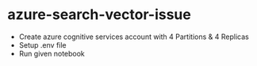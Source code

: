 # azure-search-vector-issue

- Create azure cognitive services account with 4 Partitions & 4 Replicas
- Setup .env file
- Run given notebook
